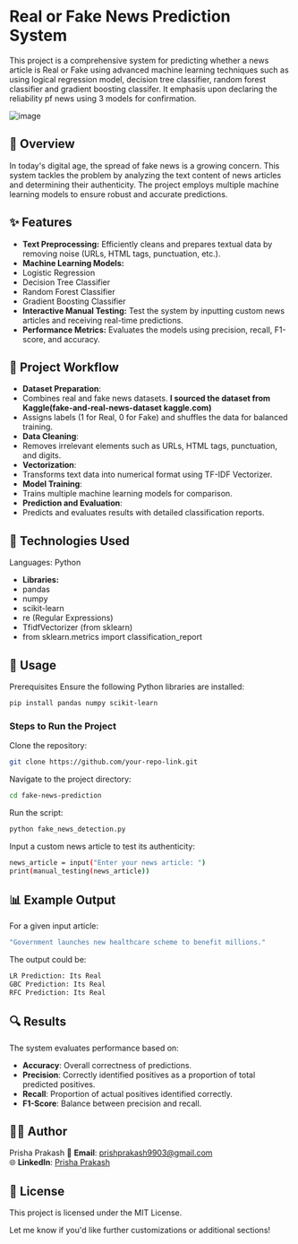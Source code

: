 # Real or Fake News Prediction System
This project is a comprehensive system for predicting whether a news article is Real or Fake using advanced machine learning techniques such as using logical regression model, decision tree classifier, random forest classifier and gradient boosting classifer. It emphasis upon declaring the reliability pf news using 3 models for confirmation.

![image](https://github.com/user-attachments/assets/8d90fd3f-8137-417a-bd9c-b6ae0ca60587)

## 📰 Overview
In today's digital age, the spread of fake news is a growing concern. This system tackles the problem by analyzing the text content of news articles and determining their authenticity. The project employs multiple machine learning models to ensure robust and accurate predictions.

## ✨ Features
- **Text Preprocessing:** Efficiently cleans and prepares textual data by removing noise (URLs, HTML tags, punctuation, etc.).
- **Machine Learning Models:**
- Logistic Regression
- Decision Tree Classifier
- Random Forest Classifier
- Gradient Boosting Classifier
- **Interactive Manual Testing:** Test the system by inputting custom news articles and receiving real-time predictions.
- **Performance Metrics:** Evaluates the models using precision, recall, F1-score, and accuracy.
## 📂 Project Workflow
- **Dataset Preparation**:
- Combines real and fake news datasets.
**I sourced the dataset from Kaggle(fake-and-real-news-dataset
kaggle.com)**
- Assigns labels (1 for Real, 0 for Fake) and shuffles the data for balanced training.
- **Data Cleaning**:
- Removes irrelevant elements such as URLs, HTML tags, punctuation, and digits.
- **Vectorization**:
- Transforms text data into numerical format using TF-IDF Vectorizer.
- **Model Training**:
- Trains multiple machine learning models for comparison.
- **Prediction and Evaluation**:
- Predicts and evaluates results with detailed classification reports.
## 🔧 Technologies Used
Languages: Python
- **Libraries:**
- pandas
- numpy
- scikit-learn
- re (Regular Expressions)
- TfidfVectorizer (from sklearn)
- from sklearn.metrics import classification_report
## 🚀 Usage
Prerequisites
Ensure the following Python libraries are installed:
   ```bash
pip install pandas numpy scikit-learn
   ```
### Steps to Run the Project
Clone the repository:
   ```bash
git clone https://github.com/your-repo-link.git
   ```
Navigate to the project directory:
   ```bash
cd fake-news-prediction
   ```
Run the script:
   ```bash
python fake_news_detection.py
   ```
Input a custom news article to test its authenticity:
   ```bash
news_article = input("Enter your news article: ")
print(manual_testing(news_article))
   ```
## 📊 Example Output
For a given input article:
   ```bash
"Government launches new healthcare scheme to benefit millions."
   ```
The output could be:
   ```bash
LR Prediction: Its Real
GBC Prediction: Its Real
RFC Prediction: Its Real
   ```
## 🔍 Results
The system evaluates performance based on:

- **Accuracy**: Overall correctness of predictions.
- **Precision**: Correctly identified positives as a proportion of total predicted positives.
- **Recall**: Proportion of actual positives identified correctly.
- **F1-Score**: Balance between precision and recall.
## 👩‍💻 Author
Prisha Prakash
📧 **Email**: [prishprakash9903@gmail.com](mailto:prishprakash9903@gmail.com)  
🌐 **LinkedIn**: [Prisha Prakash](https://www.linkedin.com/in/prisha-prakash-950816297)  


## 📜 License
This project is licensed under the MIT License.

Let me know if you'd like further customizations or additional sections!
